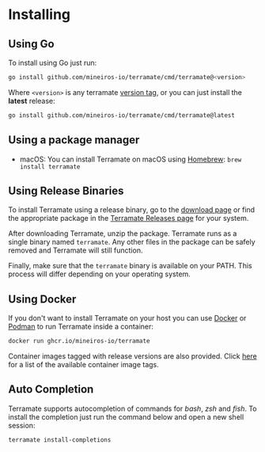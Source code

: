 # Installing

## Using Go

To install using Go just run:

```sh
go install github.com/mineiros-io/terramate/cmd/terramate@<version>
```

Where `<version>` is any terramate [version tag](https://github.com/mineiros-io/terramate/tags),
or you can just install the **latest** release:

```sh
go install github.com/mineiros-io/terramate/cmd/terramate@latest
```

## Using a package manager

- macOS: You can install Terramate on macOS using
  [Homebrew](https://formulae.brew.sh/formula/terramate): `brew install terramate`

## Using Release Binaries

To install Terramate using a release binary, go to the 
[download page](https://terramate.io/download) or find the appropriate package in
the [Terramate Releases page](https://github.com/mineiros-io/terramate/releases) for your system.

After downloading Terramate, unzip the package. Terramate runs as a single
binary named `terramate`. Any other files in the package can be safely removed
and Terramate will still function.

Finally, make sure that the `terramate` binary is available on your PATH.
This process will differ depending on your operating system.

## Using Docker

If you don't want to install Terramate on your host you can use
[Docker](https://www.docker.com/) or [Podman](https://podman.io/) to
run Terramate inside a container:

```sh
docker run ghcr.io/mineiros-io/terramate
```

Container images tagged with release versions are also provided.
Click [here](https://github.com/mineiros-io/terramate/pkgs/container/terramate/versions)
for a list of the available container image tags.

## Auto Completion

Terramate supports autocompletion of commands for _bash_, _zsh_ and _fish_. To
install the completion just run the command below and open a new shell session:

```sh
terramate install-completions
```
